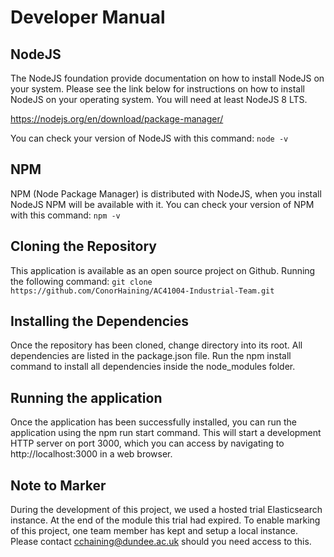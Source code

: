 # Developer Manual
## NodeJS
The NodeJS foundation provide documentation on how to install NodeJS on your system. Please see the link below for instructions on how to install NodeJS on your operating system. You will need at least NodeJS 8 LTS.

https://nodejs.org/en/download/package-manager/

You can check your version of NodeJS with this command:
`node -v`

## NPM
NPM (Node Package Manager) is distributed with NodeJS, when you install NodeJS NPM will be available with it.
You can check your version of NPM with this command:
`npm -v`
## Cloning the Repository
This application is available as an open source project on Github. Running the following command:
`git clone https://github.com/ConorHaining/AC41004-Industrial-Team.git`

## Installing the Dependencies
Once the repository has been cloned, change directory into its root.  All dependencies are listed in the package.json file. Run the npm install command to install all dependencies inside the node_modules folder.
## Running the application
Once the application has been successfully installed, you can run the application using the npm run start command. This will start a development HTTP server on port 3000, which you can access by navigating to http://localhost:3000 in a web browser.
## Note to Marker
During the development of this project, we used a hosted trial Elasticsearch instance. At the end of the module this trial had expired. To enable marking of this project, one team member has kept and setup a local instance. Please contact cchaining@dundee.ac.uk should you need access to this.
